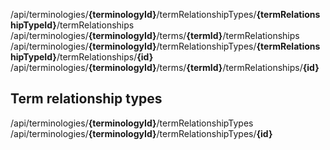 <endpoint class="get">/api/terminologies/**{terminologyId}**/termRelationshipTypes/**{termRelationshipTypeId}**/termRelationships</endpoint>
<endpoint class="get">/api/terminologies/**{terminologyId}**/terms/**{termId}**/termRelationships</endpoint>
<endpoint class="get">/api/terminologies/**{terminologyId}**/termRelationshipTypes/**{termRelationshipTypeId}**/termRelationships/**{id}**</endpoint>
<endpoint class="get">/api/terminologies/**{terminologyId}**/terms/**{termId}**/termRelationships/**{id}**</endpoint>

## Term relationship types

<endpoint class="get">/api/terminologies/**{terminologyId}**/termRelationshipTypes</endpoint>
<endpoint class="get">/api/terminologies/**{terminologyId}**/termRelationshipTypes/**{id}**</endpoint>
